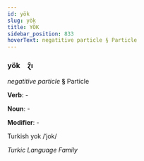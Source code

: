 ```yaml
---
id: yök
slug: yök
title: YÖK
sidebar_position: 833
hoverText: negatitive particle § Particle
---
```


### yök&emsp;<span kind="abugida">ɀ̑ı</span>

*negatitive particle* **§** Particle

**Verb**: -

**Noun**: -

**Modifier**: -

Turkish yok /ˈjok/

*Turkic Language Family*